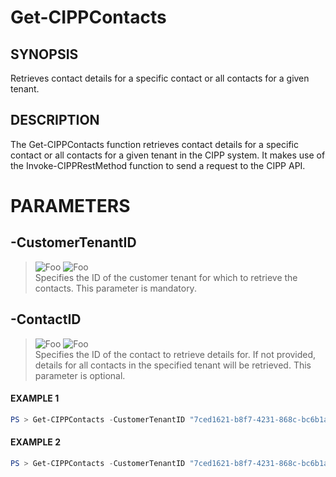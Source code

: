 # Get-CIPPContacts
## SYNOPSIS
Retrieves contact details for a specific contact or all contacts for a given tenant.
## DESCRIPTION
The Get-CIPPContacts function retrieves contact details for a specific contact or all contacts for a given tenant in the CIPP system. It makes use of the Invoke-CIPPRestMethod function to send a request to the CIPP API.
# PARAMETERS

## **-CustomerTenantID**
> ![Foo](https://img.shields.io/badge/Type-String-Blue?) ![Foo](https://img.shields.io/badge/Mandatory-TRUE-Red?) \
Specifies the ID of the customer tenant for which to retrieve the contacts. This parameter is mandatory.

  ## **-ContactID**
> ![Foo](https://img.shields.io/badge/Type-Guid-Blue?) ![Foo](https://img.shields.io/badge/Mandatory-FALSE-Green?) \
Specifies the ID of the contact to retrieve details for. If not provided, details for all contacts in the specified tenant will be retrieved. This parameter is optional.

 #### EXAMPLE 1
```powershell
PS > Get-CIPPContacts -CustomerTenantID "7ced1621-b8f7-4231-868c-bc6b1a2f1778" -ContactID "65be49bb-85cb-4d92-9e34-9e855d0c830c"
```
 #### EXAMPLE 2
```powershell
PS > Get-CIPPContacts -CustomerTenantID "7ced1621-b8f7-4231-868c-bc6b1a2f1778"
```

